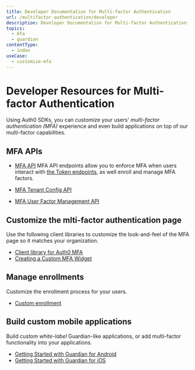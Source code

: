 ```yaml
---
title: Developer Documentation for Multi-factor Authentication
url: /multifactor-authentication/developer
description: Developer Documentation for Multi-factor Authentication
topics:
  - mfa
  - guardian
contentType:
  - index
useCase:
  - customize-mfa
---
```

# Developer Resources for Multi-factor Authentication

Using Auth0 SDKs, you can customize your users' <dfn data-key="multifactor-authentication">multi-factor authentication (MFA)</dfn> experience and even build applications on top of our multi-factor capabilities.

## MFA APIs

* [MFA API](/mfa/concepts/mfa-api) MFA API endpoints allow you to enforce MFA when users interact with [the Token endpoints](/api/authentication#get-token), as well enroll and manage MFA factors.

* [MFA Tenant Config API](/mfa/concepts/mfa-tenant-config-api)

* [MFA User Factor Management API](/mfa/concepts/mfa-user-factor-mgmt-api)

## Customize the mlti-factor authentication page

Use the following client libraries to customize the look-and-feel of the MFA page so it matches your organization.

* [Client library for Auth0 MFA](https://github.com/auth0/auth0-guardian.js)
* [Creating a Custom MFA Widget](https://github.com/auth0/auth0-guardian.js/tree/master/example)

## Manage enrollments

Customize the enrollment process for your users.

* [Custom enrollment](/multifactor-authentication/developer/custom-enrollment-ticket)

## Build custom mobile applications

Build custom _white-label_ Guardian-like applications, or add multi-factor functionality into your applications.

* [Getting Started with Guardian for Android](/multifactor-authentication/developer/libraries/android)
* [Getting Started with Guardian for iOS](/multifactor-authentication/developer/libraries/ios)
